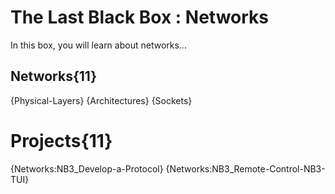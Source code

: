 # The Last Black Box : Networks
In this box, you will learn about networks...

## Networks{11}
{Physical-Layers}
{Architectures}
{Sockets}

# Projects{11}
{Networks:NB3_Develop-a-Protocol}
{Networks:NB3_Remote-Control-NB3-TUI}
